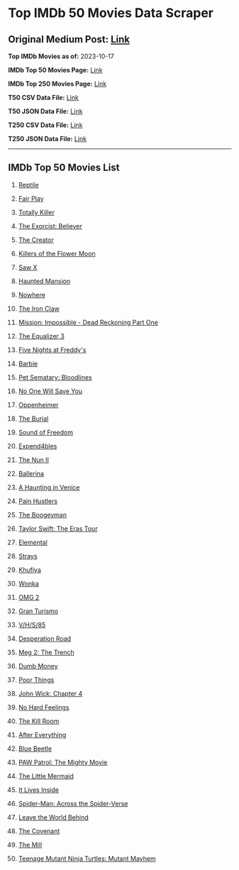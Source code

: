 # Top IMDb 50 Movies Data Scraper

## Original Medium Post: [Link](https://medium.com/@nishantsahoo/which-movie-should-i-watch-5c83a3c0f5b1)

**Top IMDb Movies as of:** 2023-10-17

**IMDb Top 50 Movies Page:** [Link](http://www.imdb.com/search/title?release_date=2023,2023&title_type=feature)

**IMDb Top 250 Movies Page:** [Link](https://www.imdb.com/chart/top/)

**T50 CSV Data File:** [Link](/Data/T50/data.csv)

**T50 JSON Data File:** [Link](/Data/T50/data.json)

**T250 CSV Data File:** [Link](/Data/T250/data.csv)

**T250 JSON Data File:** [Link](/Data/T250/data.json)

---

## IMDb Top 50 Movies List

1. [Reptile](https://www.imdb.com/title/tt13274016/?ref_=adv_li_tt)

2. [Fair Play](https://www.imdb.com/title/tt16304446/?ref_=adv_li_tt)

3. [Totally Killer](https://www.imdb.com/title/tt11426232/?ref_=adv_li_tt)

4. [The Exorcist: Believer](https://www.imdb.com/title/tt12921446/?ref_=adv_li_tt)

5. [The Creator](https://www.imdb.com/title/tt11858890/?ref_=adv_li_tt)

6. [Killers of the Flower Moon](https://www.imdb.com/title/tt5537002/?ref_=adv_li_tt)

7. [Saw X](https://www.imdb.com/title/tt21807222/?ref_=adv_li_tt)

8. [Haunted Mansion](https://www.imdb.com/title/tt1695843/?ref_=adv_li_tt)

9. [Nowhere](https://www.imdb.com/title/tt15789472/?ref_=adv_li_tt)

10. [The Iron Claw](https://www.imdb.com/title/tt21064584/?ref_=adv_li_tt)

11. [Mission: Impossible - Dead Reckoning Part One](https://www.imdb.com/title/tt9603212/?ref_=adv_li_tt)

12. [The Equalizer 3](https://www.imdb.com/title/tt17024450/?ref_=adv_li_tt)

13. [Five Nights at Freddy's](https://www.imdb.com/title/tt4589218/?ref_=adv_li_tt)

14. [Barbie](https://www.imdb.com/title/tt1517268/?ref_=adv_li_tt)

15. [Pet Sematary: Bloodlines](https://www.imdb.com/title/tt14145436/?ref_=adv_li_tt)

16. [No One Will Save You](https://www.imdb.com/title/tt14509110/?ref_=adv_li_tt)

17. [Oppenheimer](https://www.imdb.com/title/tt15398776/?ref_=adv_li_tt)

18. [The Burial](https://www.imdb.com/title/tt5648882/?ref_=adv_li_tt)

19. [Sound of Freedom](https://www.imdb.com/title/tt7599146/?ref_=adv_li_tt)

20. [Expend4bles](https://www.imdb.com/title/tt3291150/?ref_=adv_li_tt)

21. [The Nun II](https://www.imdb.com/title/tt10160976/?ref_=adv_li_tt)

22. [Ballerina](https://www.imdb.com/title/tt26350277/?ref_=adv_li_tt)

23. [A Haunting in Venice](https://www.imdb.com/title/tt22687790/?ref_=adv_li_tt)

24. [Pain Hustlers](https://www.imdb.com/title/tt15257160/?ref_=adv_li_tt)

25. [The Boogeyman](https://www.imdb.com/title/tt3427252/?ref_=adv_li_tt)

26. [Taylor Swift: The Eras Tour](https://www.imdb.com/title/tt28814949/?ref_=adv_li_tt)

27. [Elemental](https://www.imdb.com/title/tt15789038/?ref_=adv_li_tt)

28. [Strays](https://www.imdb.com/title/tt15153532/?ref_=adv_li_tt)

29. [Khufiya](https://www.imdb.com/title/tt15433600/?ref_=adv_li_tt)

30. [Wonka](https://www.imdb.com/title/tt6166392/?ref_=adv_li_tt)

31. [OMG 2](https://www.imdb.com/title/tt15732324/?ref_=adv_li_tt)

32. [Gran Turismo](https://www.imdb.com/title/tt4495098/?ref_=adv_li_tt)

33. [V/H/S/85](https://www.imdb.com/title/tt22640398/?ref_=adv_li_tt)

34. [Desperation Road](https://www.imdb.com/title/tt14633464/?ref_=adv_li_tt)

35. [Meg 2: The Trench](https://www.imdb.com/title/tt9224104/?ref_=adv_li_tt)

36. [Dumb Money](https://www.imdb.com/title/tt13957560/?ref_=adv_li_tt)

37. [Poor Things](https://www.imdb.com/title/tt14230458/?ref_=adv_li_tt)

38. [John Wick: Chapter 4](https://www.imdb.com/title/tt10366206/?ref_=adv_li_tt)

39. [No Hard Feelings](https://www.imdb.com/title/tt15671028/?ref_=adv_li_tt)

40. [The Kill Room](https://www.imdb.com/title/tt11908172/?ref_=adv_li_tt)

41. [After Everything](https://www.imdb.com/title/tt15334488/?ref_=adv_li_tt)

42. [Blue Beetle](https://www.imdb.com/title/tt9362930/?ref_=adv_li_tt)

43. [PAW Patrol: The Mighty Movie](https://www.imdb.com/title/tt15837338/?ref_=adv_li_tt)

44. [The Little Mermaid](https://www.imdb.com/title/tt5971474/?ref_=adv_li_tt)

45. [It Lives Inside](https://www.imdb.com/title/tt15683734/?ref_=adv_li_tt)

46. [Spider-Man: Across the Spider-Verse](https://www.imdb.com/title/tt9362722/?ref_=adv_li_tt)

47. [Leave the World Behind](https://www.imdb.com/title/tt12747748/?ref_=adv_li_tt)

48. [The Covenant](https://www.imdb.com/title/tt4873118/?ref_=adv_li_tt)

49. [The Mill](https://www.imdb.com/title/tt26569323/?ref_=adv_li_tt)

50. [Teenage Mutant Ninja Turtles: Mutant Mayhem](https://www.imdb.com/title/tt8589698/?ref_=adv_li_tt)
